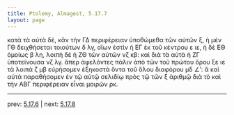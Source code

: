 ```yaml
---
title: Ptolemy, Almagest, 5.17.7
layout: page
---
```


κατὰ τὰ αὐτὰ δέ, κἂν τὴν ΓΔ περιφέρειαν ὑποθώμεθα τῶν αὐτῶν ξ, ἡ μὲν ΓΘ δειχθήσεται τοιούτων δ λγ, οἵων ἐστὶν ἡ ΕΓ ἐκ τοῦ κέντρου ε ιε, ἡ δὲ ΕΘ ὁμοίως β λη, λοιπὴ δὲ ἡ ΖΘ τῶν αὐτῶν νζ κβ: καὶ διὰ τὰ αὐτὰ ἡ ΖΓ ὑποτείνουσα νζ λγ. ἅπερ ἀφελόντες πάλιν ἀπὸ τῶν τοῦ πρώτου ὅρου ξε ιε τὰ λοιπὰ ζ μβ εὑρήσομεν ἑξηκοστὰ ὄντα τοῦ ὅλου διαφόρου μδ ∠ʹ: ἃ καὶ αὐτὰ παραθήσομεν ἐν τῷ αὐτῷ σελιδίῳ πρὸς τῷ τῶν ξ ἀριθμῷ διὰ τὸ καὶ τὴν ΑΒΓ περιφέρειαν εἶναι μοιρῶν ρκ. 

---

prev: [5.17.6](../5.17.6/) | next: [5.17.8](../5.17.8/)

